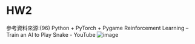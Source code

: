 # HW2
參考資料來源:(96) Python + PyTorch + Pygame Reinforcement Learning – Train an AI to Play Snake - YouTube 
![image](https://user-images.githubusercontent.com/99130656/196869658-8b108414-9dae-4b1f-9c2a-6b3b5715fa8b.png)



